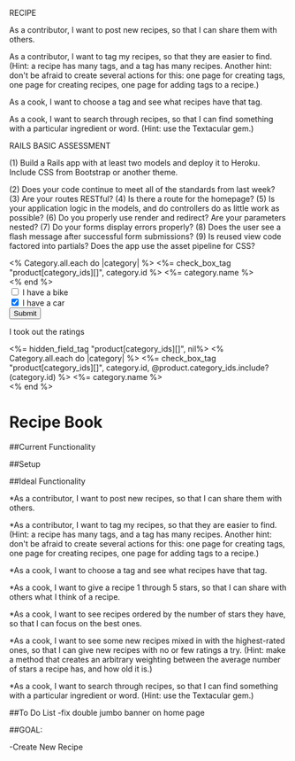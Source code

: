 
RECIPE 

As a contributor, I want to post new recipes, so that I can share them with others.

As a contributor, I want to tag my recipes, so that they are easier to find. (Hint: a recipe has many tags, and a tag has many recipes. Another hint: don't be afraid to create several actions for this: one page for creating tags, one page for creating recipes, one page for adding tags to a recipe.)

As a cook, I want to choose a tag and see what recipes have that tag.

As a cook, I want to search through recipes, so that I can find something with a particular ingredient or word. (Hint: use the Textacular gem.)





RAILS BASIC ASSESSMENT 

(1) Build a Rails app with at least two models and deploy it to Heroku. Include CSS from Bootstrap or another theme.

(2) Does your code continue to meet all of the standards from last week?
(3) Are your routes RESTful?
(4) Is there a route for the homepage?
(5) Is your application logic in the models, and do controllers do as little work as possible?
(6) Do you properly use render and redirect?
Are your parameters nested?
(7) Do your forms display errors properly?
(8) Does the user see a flash message after successful form submissions?
(9) Is reused view code factored into partials?
Does the app use the asset pipeline for CSS?





<div class="field">
  <% Category.all.each do |category| %>
    <%= check_box_tag "product[category_ids][]", category.id %>
    <%= category.name %><br/>
  <% end %>
</div>

<form action="demo_form.asp">
<input type="checkbox" name="vehicle" value="Bike"> I have a bike<br>
<input type="checkbox" name="vehicle" value="Car" checked> I have a car
<br><input type="submit" value="Submit">
</form>

I took out the ratings 




<div class="field">
  <%= hidden_field_tag "product[category_ids][]", nil%>
    <% Category.all.each do |category| %>
    <%= check_box_tag "product[category_ids][]", category.id, @product.category_ids.include?(category.id) %>
    <%= category.name %><br/>
  <% end %>
</div> 

















# Recipe Book

##Current Functionality



##Setup



##Ideal Functionality

*As a contributor, I want to post new recipes, so that I can share them with others.

*As a contributor, I want to tag my recipes, so that they are easier to find. (Hint: a recipe has many tags, and a tag has many recipes. Another hint: don't be afraid to create several actions for this: one page for creating tags, one page for creating recipes, one page for adding tags to a recipe.)

*As a cook, I want to choose a tag and see what recipes have that tag.

*As a cook, I want to give a recipe 1 through 5 stars, so that I can share with others what I think of a recipe.

*As a cook, I want to see recipes ordered by the number of stars they have, so that I can focus on the best ones.

*As a cook, I want to see some new recipes mixed in with the highest-rated ones, so that I can give new recipes with no or few ratings a try. (Hint: make a method that creates an arbitrary weighting between the average number of stars a recipe has, and how old it is.)

*As a cook, I want to search through recipes, so that I can find something with a particular ingredient or word. (Hint: use the Textacular gem.)

##To Do List
-fix double jumbo banner on home page


##GOAL:

-Create New Recipe

